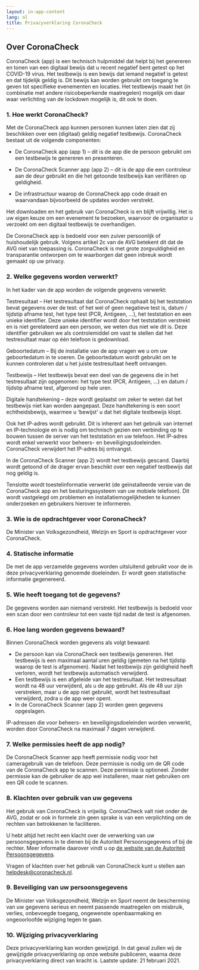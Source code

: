 ```yaml
---
layout: in-app-content
lang: nl
title: Privacyverklaring CoronaCheck
---
```

## Over CoronaCheck

CoronaCheck (app) is een technisch hulpmiddel dat helpt bij het genereren en tonen van een digitaal bewijs dat u recent negatief bent getest op het COVID-19 virus. Het testbewijs is een bewijs dat iemand negatief is getest en dat tijdelijk geldig is. Dit bewijs kan worden gebruikt om toegang te geven tot specifieke evenementen en locaties. Het testbewijs maakt het (in combinatie met andere risicobeperkende maatregelen) mogelijk om daar waar verlichting van de lockdown mogelijk is, dit ook te doen.

### 1. Hoe werkt CoronaCheck?

Met de CoronaCheck app kunnen personen kunnen laten zien dat zij beschikken over een (digitaal) geldig negatief testbewijs. CoronaCheck bestaat uit de volgende componenten:

- De CoronaCheck app (app 1) – dit is de app die de persoon gebruikt om een testbewijs te genereren en presenteren.
- De CoronaCheck Scanner app (app 2) – dit is de app die een controleur aan de deur gebruikt en die het getoonde testbewijs kan verifiëren op geldigheid.

- De infrastructuur waarop de CoronaCheck app code draait en waarvandaan bijvoorbeeld de updates worden verstrekt.

Het downloaden en het gebruik van CoronaCheck is en blijft vrijwillig. Het is uw eigen keuze om een evenement te bezoeken, waarvoor de organisator u verzoekt om een digitaal testbewijs te overhandigen.

De CoronaCheck app is bedoeld voor een zuiver persoonlijk of huishoudelijk gebruik. Volgens artikel 2c van de AVG betekent dit dat de AVG niet van toepassing is. CoronaCheck is met grote zorgvuldigheid en transparantie ontworpen om te waarborgen dat geen inbreuk wordt gemaakt op uw privacy.

### 2. Welke gegevens worden verwerkt? 

In het kader van de app worden de volgende gegevens verwerkt:

Testresultaat – Het testresultaat dat CoronaCheck ophaalt bij het teststation bevat gegevens over de test: of het wel of geen negatieve test is, datum / tijdstip afname test, het type test (PCR, Antigeen, …), het teststation en een unieke identifier. Deze unieke identifier wordt door het teststation verstrekt en is niet gerelateerd aan een persoon, we weten dus niet wie dit is. Deze identifier gebruiken we als controlemiddel om vast te stellen dat het testresultaat maar op één telefoon is gedownload.

Geboortedatum – Bij de installatie van de app vragen we u om uw geboortedatum in te voeren. De geboortedatum wordt gebruikt om te kunnen controleren dat u het juiste testresultaat heeft ontvangen.

Testbewijs – Het testbewijs bevat een deel van de gegevens die in het testresultaat zijn opgenomen: het type test (PCR, Antigeen, …) en datum / tijdstip afname test, afgerond op hele uren.

Digitale handtekening – deze wordt geplaatst om zeker te weten dat het testbewijs niet kan worden aangepast. Deze handtekening is een soort echtheidsbewijs, waarmee u ‘bewijst’ u dat het digitale testbewijs klopt.

Ook het IP-adres wordt gebruikt. Dit is inherent aan het gebruik van internet en IP-technologie en is nodig om technisch gezien een verbinding op te bouwen tussen de server van het teststation en uw telefoon. Het IP-adres wordt enkel verwerkt voor beheers- en beveiligingsdoeleinden. CoronaCheck verwijdert het IP-adres bij ontvangst.

In de CoronaCheck Scanner (app 2) wordt het testbewijs gescand. Daarbij wordt getoond of de drager ervan beschikt over een negatief testbewijs dat nog geldig is. 

Tenslotte wordt toestelinformatie verwerkt (de geïnstalleerde versie van de CoronaCheck app en het besturingssysteem van uw mobiele telefoon). Dit wordt vastgelegd om problemen en installatiemogelijkheden te kunnen onderzoeken en gebruikers hierover te informeren.

### 3. Wie is de opdrachtgever voor CoronaCheck?

De Minister van Volksgezondheid, Welzijn en Sport is opdrachtgever voor CoronaCheck.

### 4. Statische informatie

De met de app verzamelde gegevens worden uitsluitend gebruikt voor de in deze privacyverklaring genoemde doeleinden. Er wordt geen statistische informatie gegenereerd.

### 5. Wie heeft toegang tot de gegevens?

De gegevens worden aan niemand verstrekt. Het testbewijs is bedoeld voor een scan door een controleur tot een vaste tijd nadat de test is afgenomen.

### 6. Hoe lang worden gegevens bewaard?

Binnen CoronaCheck worden gegevens als volgt bewaard:

- De persoon kan via CoronaCheck een testbewijs genereren. Het testbewijs is een maximaal aantal uren geldig (gemeten na het tijdstip waarop de test is afgenomen). Nadat het testbewijs zijn geldigheid heeft verloren, wordt het testbewijs automatisch verwijderd.
- Een testbewijs is een afgeleide van het testresultaat. Het testresultaat wordt na 48 uur verwijderd, als u de app gebruikt. Als de 48 uur zijn verstreken, maar u de app niet gebruikt, wordt het testresultaat verwijderd, zodra u de app weer opent.
- In de CoronaCheck Scanner (app 2) worden geen gegevens opgeslagen.

IP-adressen die voor beheers- en beveiligingsdoeleinden worden verwerkt, worden door CoronaCheck na maximaal 7 dagen verwijderd.

### 7. Welke permissies heeft de app nodig?

De CoronaCheck Scanner app heeft permissie nodig voor het cameragebruik van de telefoon. Deze permissie is nodig om de QR code van de CoronaCheck app te scannen. Deze permissie is optioneel. Zonder permissie kan de gebruiker de app wel installeren, maar niet gebruiken om een QR code te scannen.

### 8. Klachten over gebruik van uw gegevens

Het gebruik van CoronaCheck is vrijwilig. CoronaCheck valt niet onder de AVG, zodat er ook in formele zin geen sprake is van een verplichting om de rechten van betrokkenen te faciliteren.

U hebt altijd het recht een klacht over de verwerking van uw persoonsgegevens in te dienen bij de Autoriteit Persoonsgegevens of bij de rechter. Meer informatie daarover vindt u op [de website van de Autoriteit Persoonsgegevens](https://autoriteitpersoonsgegevens.nl/nl/zelf-doen/gebruik-uw-privacyrechten/klacht-melden-bij-de-ap). 

Vragen of klachten over het gebruik van CoronaCheck kunt u stellen aan [helpdesk@coronacheck.nl](mailto:helpdesk@coronacheck.nl). 

### 9. Beveiliging van uw persoonsgegevens

De Minister van Volksgezondheid, Welzijn en Sport neemt de bescherming van uw gegevens serieus en neemt passende maatregelen om misbruik, verlies, onbevoegde toegang, ongewenste openbaarmaking en ongeoorloofde wijziging tegen te gaan.

### 10. Wijziging privacyverklaring

Deze privacyverklaring kan worden gewijzigd. In dat geval zullen wij de gewijzigde privacyverklaring op onze  website publiceren, waarna deze privacyverklaring direct van kracht is. Laatste update: 21 februari 2021.
